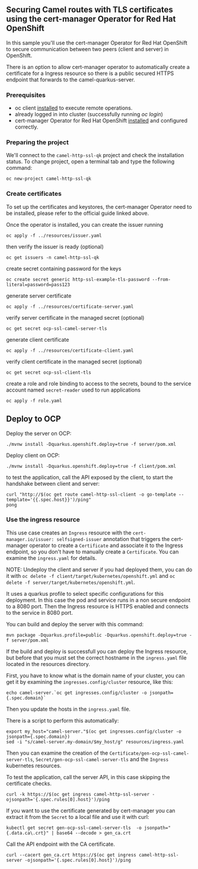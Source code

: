 ## Securing Camel routes with TLS certificates using the cert-manager Operator for Red Hat OpenShift

In this sample you'll use the cert-manager Operator for Red Hat OpenShift to secure communication between two peers
(client and server) in OpenShift. 

There is an option to allow cert-manager operator to automatically create a certificate for a Ingress resource so there is a public secured HTTPS endpoint that forwards to the camel-quarkus-server.

### Prerequisites

- oc client [installed](https://docs.openshift.com/container-platform/latest/cli_reference/openshift_cli/getting-started-cli.htmlguide) to execute remote operations.
- already logged in into cluster (successfully running _oc login_)
- cert-manager Operator for Red Hat OpenShift [installed](https://docs.openshift.com/container-platform/latest/security/cert_manager_operator/cert-manager-operator-install.html) and configured correctly.

### Preparing the project

We'll connect to the `camel-http-ssl-qk` project and check the installation status. To change project, open a terminal tab and type the following command:

```
oc new-project camel-http-ssl-qk
```

### Create certificates

To set up the certificates and keystores, the cert-manager Operator need to be installed, please refer to the official guide linked above.

Once the operator is installed, you can create the issuer running
```
oc apply -f ../resources/issuer.yaml
```
then verify the issuer is ready (optional)
```
oc get issuers -n camel-http-ssl-qk
```
create secret containing password for the keys
```
oc create secret generic http-ssl-example-tls-password --from-literal=password=pass123
```

generate server certificate

```
oc apply -f ../resources/certificate-server.yaml
```

verify server certificate in the managed secret (optional)

```
oc get secret ocp-ssl-camel-server-tls
```

generate client certificate

```
oc apply -f ../resources/certificate-client.yaml
```

verify client certificate in the managed secret (optional)

```
oc get secret ocp-ssl-client-tls
```

create a role and role binding to access to the secrets, bound to the service account named `secret-reader` used to run applications

```
oc apply -f role.yaml
```

## Deploy to OCP

Deploy the server on OCP:

```
./mvnw install -Dquarkus.openshift.deploy=true -f server/pom.xml
```

Deploy client on OCP:

```
./mvnw install -Dquarkus.openshift.deploy=true -f client/pom.xml
```

to test the application, call the API exposed by the client, to start the handshake between client and server:

```
curl "http://$(oc get route camel-http-ssl-client -o go-template --template='{{.spec.host}}')/ping"
pong
```

### Use the ingress resource

This use case creates an `Ingress` resource with the `cert-manager.io/issuer: selfsigned-issuer` annotation that triggers the cert-manager operator to create a `Certificate` and associate it to the Ingress endpoint, so you don't have to manually create a `Certificate`. You can examine the `ingress.yaml` for details.

NOTE: Undeploy the client and server if you had deployed them, you can do it with `oc delete -f client/target/kubernetes/openshift.yml` and `oc delete -f server/target/kubernetes/openshift.yml`.

It uses a quarkus profile to select specific configurations for this deployment. In this case the pod and service runs in a non secure endpoint to a 8080 port. 
Then the Ingress resource is HTTPS enabled and connects to the service in 8080 port.

You can build and deploy the server with this command:
```
mvn package -Dquarkus.profile=public -Dquarkus.openshift.deploy=true -f server/pom.xml
```

If the build and deploy is successfull you can deploy the Ingress resource, but before that you must set the correct hostname in the `ingress.yaml` file located in the resources directory.

First, you have to know what is the domain name of your cluster, you can get it by examining the `ingresses.config/cluster` resource, like this:

```
echo camel-server.`oc get ingresses.config/cluster -o jsonpath={.spec.domain}`
```

Then you update the hosts in the `ingress.yaml` file.

There is a script to perform this automatically:

```
export my_host="camel-server."$(oc get ingresses.config/cluster -o jsonpath={.spec.domain})
sed -i "s/camel-server.my-domain/$my_host/g" resources/ingress.yaml
```

Then you can examine the creation of the `Certificate/gen-ocp-ssl-camel-server-tls`, `Secret/gen-ocp-ssl-camel-server-tls` and the `Ingress` kubernetes resources.

To test the application, call the server API, in this case skipping the certificate checks.
```
curl -k https://$(oc get ingress camel-http-ssl-server -ojsonpath='{.spec.rules[0].host}')/ping
```

If you want to use the certificate generated by cert-manager you can extract it from the `Secret` to a local file and use it with curl:

```
kubectl get secret gen-ocp-ssl-camel-server-tls  -o jsonpath="{.data.ca\.crt}" | base64 --decode > gen_ca.crt
```

Call the API endpoint with the CA certificate.
```
curl --cacert gen_ca.crt https://$(oc get ingress camel-http-ssl-server -ojsonpath='{.spec.rules[0].host}')/ping
```
